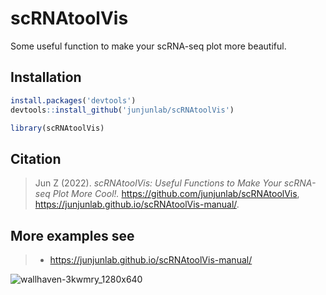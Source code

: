 # scRNAtoolVis
 Some useful function to make your scRNA-seq plot more beautiful.
 
 ## Installation

```R
install.packages('devtools')
devtools::install_github('junjunlab/scRNAtoolVis')

library(scRNAtoolVis)
```

## Citation

> Jun Z (2022). *scRNAtoolVis: Useful Functions to Make Your scRNA-seq Plot More Cool!.*  https://github.com/junjunlab/scRNAtoolVis, https://junjunlab.github.io/scRNAtoolVis-manual/.

## More examples see
> - https://junjunlab.github.io/scRNAtoolVis-manual/

![wallhaven-3kwmry_1280x640](https://user-images.githubusercontent.com/64965509/175869959-c952e536-f7b6-47af-9941-7756dcabedb7.png)

